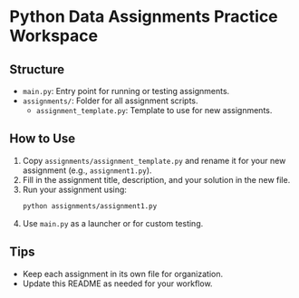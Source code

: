# Python Data Assignments Practice Workspace

## Structure
- `main.py`: Entry point for running or testing assignments.
- `assignments/`: Folder for all assignment scripts.
  - `assignment_template.py`: Template to use for new assignments.

## How to Use
1. Copy `assignments/assignment_template.py` and rename it for your new assignment (e.g., `assignment1.py`).
2. Fill in the assignment title, description, and your solution in the new file.
3. Run your assignment using:
   ```bash
   python assignments/assignment1.py
   ```
4. Use `main.py` as a launcher or for custom testing.

## Tips
- Keep each assignment in its own file for organization.
- Update this README as needed for your workflow.
